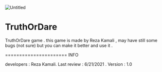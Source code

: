 ![Untitled](https://user-images.githubusercontent.com/86018280/133908429-47a36e9c-a429-4d89-986d-af490a2ffcd2.png)

# TruthOrDare
TruthOrDare game .
this game is made by Reza Kamali , may have still some bugs (not sure) but you can make it better and use it .

====================== INFO

developers : Reza Kamali.
Last review : 6/21/2021 .
Version : 1.0
